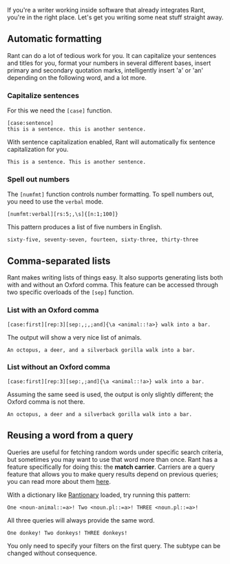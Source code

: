 If you're a writer working inside software that already integrates Rant, you're in the right place.
Let's get you writing some neat stuff straight away.

## Automatic formatting

Rant can do a lot of tedious work for you.
It can capitalize your sentences and titles for you, format your numbers in several different bases, 
insert primary and secondary quotation marks, intelligently insert 'a' or 'an' depending on the following word,
and a lot more.

### Capitalize sentences

For this we need the `[case]` function.
```rant
[case:sentence]
this is a sentence. this is another sentence.
```

With sentence capitalization enabled, Rant will automatically fix sentence capitalization for you.

```
This is a sentence. This is another sentence.
```

### Spell out numbers

The `[numfmt]` function controls number formatting. To spell numbers out, you need to use the `verbal` mode.

```rant
[numfmt:verbal][rs:5;,\s]{[n:1;100]}
```

This pattern produces a list of five numbers in English.

```
sixty-five, seventy-seven, fourteen, sixty-three, thirty-three
```

## Comma-separated lists

Rant makes writing lists of things easy. It also supports generating lists both with and without an Oxford comma.
This feature can be accessed through two specific overloads of the `[sep]` function.

### List with an Oxford comma

```rant
[case:first][rep:3][sep:,;,;and]{\a <animal::!a>} walk into a bar.
```

The output will show a very nice list of animals.

```
An octopus, a deer, and a silverback gorilla walk into a bar.
```

### List without an Oxford comma

```rant
[case:first][rep:3][sep:,;and]{\a <animal::!a>} walk into a bar.
```

Assuming the same seed is used, the output is only slightly different; the Oxford comma is not there.

```
An octopus, a deer and a silverback gorilla walk into a bar.
```

## Reusing a word from a query

Queries are useful for fetching random words under specific search criteria, but sometimes you may want to use that word more than once.
Rant has a feature specifically for doing this: the **match carrier**.
Carriers are a query feature that allows you to make query results depend on previous queries; you can read more about them [here](/language/queries/index.md).

With a dictionary like [Rantionary](http://github.com/RantLang/Rantionary) loaded, try running this pattern:

```rant
One <noun-animal::=a>! Two <noun.pl::=a>! THREE <noun.pl::=a>!
```

All three queries will always provide the same word.

```rant
One donkey! Two donkeys! THREE donkeys!
```

You only need to specify your filters on the first query.
The subtype can be changed without consequence.